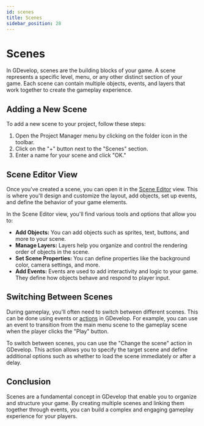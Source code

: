 ```yaml
---
id: scenes
title: Scenes
sidebar_position: 28
---
```


# Scenes

In GDevelop, scenes are the building blocks of your game. A scene represents a specific level, menu, or any other distinct section of your game. Each scene can contain multiple objects, events, and layers that work together to create the gameplay experience.

## Adding a New Scene

To add a new scene to your project, follow these steps:

1. Open the Project Manager menu by clicking on the folder icon in the toolbar.
2. Click on the "+" button next to the "Scenes" section.
3. Enter a name for your scene and click "OK."

## Scene Editor View

Once you've created a scene, you can open it in the [Scene Editor](./scene-editor.md) view. This is where you'll design and customize the layout, add objects, set up events, and define the behavior of your game elements.

In the Scene Editor view, you'll find various tools and options that allow you to:

- **Add Objects:** You can add objects such as sprites, text, buttons, and more to your scene.
- **Manage Layers:** Layers help you organize and control the rendering order of objects in the scene.
- **Set Scene Properties:** You can define properties like the background color, camera settings, and more.
- **Add Events:** Events are used to add interactivity and logic to your game. They define how objects behave and respond to player input.

## Switching Between Scenes

During gameplay, you'll often need to switch between different scenes. This can be done using events or [actions](./actions.md) in GDevelop. For example, you can use an event to transition from the main menu scene to the gameplay scene when the player clicks the "Play" button.

To switch between scenes, you can use the "Change the scene" action in GDevelop. This action allows you to specify the target scene and define additional options such as whether to load the scene immediately or after a delay.

## Conclusion

Scenes are a fundamental concept in GDevelop that enable you to organize and structure your game. By creating multiple scenes and linking them together through events, you can build a complex and engaging gameplay experience for your players.
